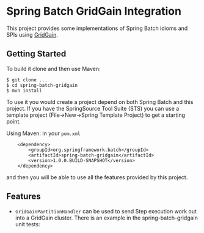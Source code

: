 # Spring Batch GridGain Integration #

This project provides some implementations of Spring Batch idioms and SPIs using [GridGain](http://www.gridgain.org).

## Getting Started ##

To build it clone and then use Maven:

    $ git clone ...
    $ cd spring-batch-gridgain
    $ mvn install

To use it you would create a project depend on both Spring Batch and this project.  If you have the SpringSource Tool Suite (STS) you can use  a template project (File->New->Spring Template Project) to get a starting point.

Using Maven: in your `pom.xml`

		<dependency>
			<groupId>org.springframework.batch</groupId>
			<artifactId>spring-batch-gridgain</artifactId>
			<version>1.0.0.BUILD-SNAPSHOT</version>
		</dependency>

and then you will be able to use all the features provided by this project.

## Features ##

* `GridGainPartitionHandler` can be used to send Step execution work out into a GridGain cluster.  There is an example in the spring-batch-gridgain unit tests:

    <job id="job" xmlns="http://www.springframework.org/schema/batch">
		<step id="step-master">
			<partition handler="partitionHandler" step="step"
				partitioner="partitioner" />
		</step>
	</job>
	<bean id="partitionHandler"
		class="org.springframework.batch.core.partition.gridgain.GridGainPartitionHandler" />
